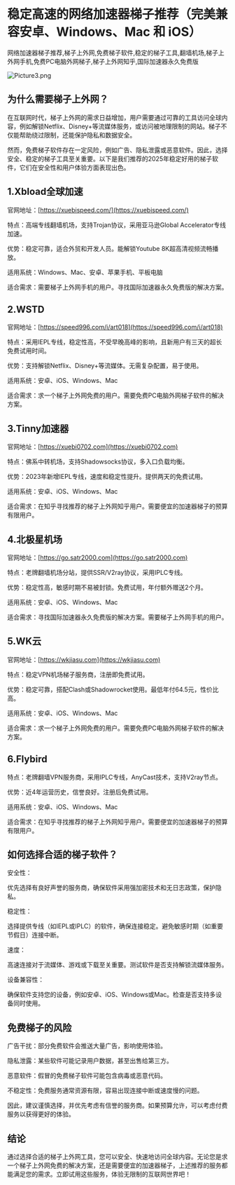 # 稳定高速的网络加速器梯子推荐（完美兼容安卓、Windows、Mac 和 iOS）
网络加速器梯子推荐,梯子上外网,免费梯子软件,稳定的梯子工具,翻墙机场,梯子上外网手机,免费PC电脑外网梯子,梯子上外网知乎,国际加速器永久免费版

![Picture3.png](https://p.inari.site/usr/795/67cfc5f0d4fa5.png)
## 为什么需要梯子上外网？
在互联网时代，梯子上外网的需求日益增加，用户需要通过可靠的工具访问全球内容，例如解锁Netflix、Disney+等流媒体服务，或访问被地理限制的网站。梯子不仅能帮助绕过限制，还能保护隐私和数据安全。

然而，免费梯子软件存在一定风险，例如广告、隐私泄露或恶意软件。因此，选择安全、稳定的梯子工具至关重要。以下是我们推荐的2025年稳定好用的梯子软件，它们在安全性和用户体验方面表现出色。

## 1.Xbload全球加速
官网地址：[https://xuebispeed.com/](https://xuebispeed.com/)

特点：高端专线翻墙机场，支持Trojan协议，采用亚马逊Global Accelerator专线加速。

优势：稳定可靠，适合外贸和开发人员。能解锁Youtube 8K超高清视频流畅播放。

适用系统：Windows、Mac、安卓、苹果手机、平板电脑

适合需求：需要梯子上外网手机的用户。寻找国际加速器永久免费版的解决方案。

## 2.WSTD
官网地址：[https://speed996.com/i/art018](https://speed996.com/i/art018)

特点：采用IEPL专线，稳定性高，不受早晚高峰的影响，且新用户有三天的超长免费试用时间。

优势：支持解锁Netflix、Disney+等流媒体。无需复杂配置，易于使用。

适用系统：安卓、iOS、Windows、Mac

适合需求：求一个梯子上外网免费的用户。需要免费PC电脑外网梯子软件的解决方案。

## 3.Tinny加速器
官网地址：[https://xuebi0702.com](https://xuebi0702.com)

特点：佛系中转机场，支持Shadowsocks协议，多入口负载均衡。

优势：2023年新增IEPL专线，速度和稳定性提升。提供两天的免费试用。

适用系统：安卓、iOS、Windows、Mac

适合需求：在知乎寻找推荐的梯子上外网知乎用户。需要便宜的加速器梯子的预算有限用户。

## 4.北极星机场
官网地址：[https://go.satr2000.com](https://go.satr2000.com)

特点：老牌翻墙机场分站，提供SSR/V2ray协议，采用IPLC专线。

优势：稳定性高，敏感时期不易被封锁。免费试用，年付额外赠送2个月。

适用系统：安卓、iOS、Windows、Mac

适合需求：寻找国际加速器永久免费版的解决方案。需要梯子上外网手机的用户。

## 5.WK云
官网地址：[https://wkjiasu.com](https://wkjiasu.com)

特点：稳定VPN机场梯子服务商，注册即免费试用。

优势：稳定可靠，搭配Clash或Shadowrocket使用。最低年付64.5元，性价比高。

适用系统：安卓、iOS、Windows、Mac

适合需求：求一个梯子上外网免费的用户。需要免费PC电脑外网梯子软件的解决方案。

## 6.Flybird
特点：老牌翻墙VPN服务商，采用IPLC专线，AnyCast技术，支持V2ray节点。

优势：近4年运营历史，信誉良好。注册后免费试用。

适用系统：安卓、iOS、Windows、Mac

适合需求：在知乎寻找推荐的梯子上外网知乎用户。需要便宜的加速器梯子的预算有限用户。

## 如何选择合适的梯子软件？
安全性：

优先选择有良好声誉的服务商，确保软件采用强加密技术和无日志政策，保护隐私。

稳定性：

选择提供专线（如IEPL或IPLC）的软件，确保连接稳定。避免敏感时期（如重要节假日）连接中断。

速度：

高速连接对于流媒体、游戏或下载至关重要。测试软件是否支持解锁流媒体服务。

设备兼容性：

确保软件支持您的设备，例如安卓、iOS、Windows或Mac。检查是否支持多设备同时使用。
## 免费梯子的风险
广告干扰：部分免费软件会推送大量广告，影响使用体验。

隐私泄露：某些软件可能记录用户数据，甚至出售给第三方。

恶意软件：假冒的免费梯子软件可能包含病毒或恶意代码。

不稳定性：免费服务通常资源有限，容易出现连接中断或速度慢的问题。

因此，建议谨慎选择，并优先考虑有信誉的服务商。如果预算允许，可以考虑付费服务以获得更好的体验。
## 结论
通过选择合适的梯子上外网工具，您可以安全、快速地访问全球内容。无论您是求一个梯子上外网免费的解决方案，还是需要便宜的加速器梯子，上述推荐的服务都能满足您的需求。立即试用这些服务，体验无限制的互联网世界吧！
